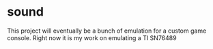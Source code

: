 # sound
This project will eventually be a bunch of emulation for a custom game console.  Right now it is my work on emulating a TI SN76489
